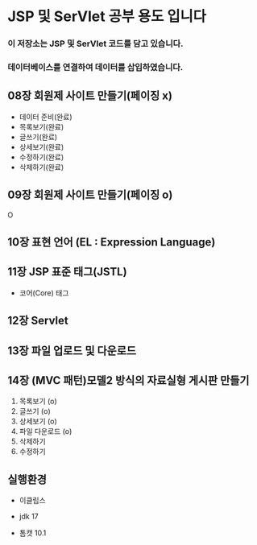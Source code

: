 # JSP 및 SerVlet 공부 용도 입니다

### 이 저장소는 JSP 및 SerVlet 코드를 담고 있습니다.

### 데이터베이스를 연결하여 데이터를 삽입하였습니다.

## 08장 회원제 사이트 만들기(페이징 x)

- 데이터 준비(완료)
- 목록보기(완료)
- 글쓰기(완료)
- 상세보기(완료)
- 수정하기(완료)
- 삭제하기(완료)


## 09장 회원제 사이트 만들기(페이징 o)
O

## 10장 표현 언어 (EL : Expression Language)

## 11장 JSP 표준 태그(JSTL) 

- 코어(Core) 태그

## 12장 Servlet

## 13장 파일 업로드 및 다운로드

## 14장 (MVC 패턴)모델2 방식의 자료실형 게시판 만들기

1. 목록보기  (o)
2. 글쓰기  (o)	
3. 상세보기 (o)
4. 파일 다운로드 (o)
5. 삭제하기
6. 수정하기

## 실행환경

- 이클립스

- jdk 17

- 톰캣 10.1